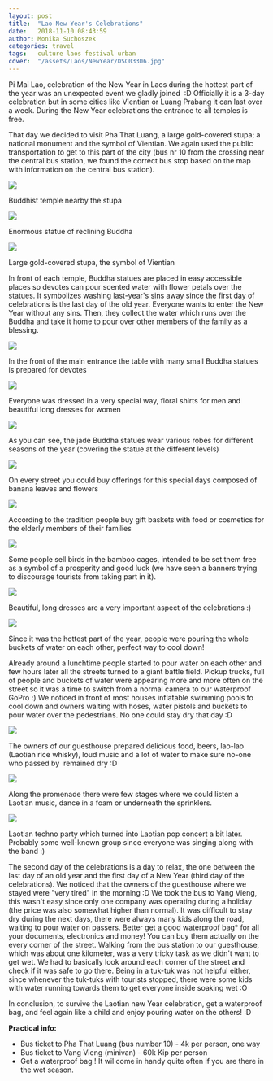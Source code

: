 ```yaml
---
layout: post
title:  "Lao New Year's Celebrations"
date:   2018-11-10 08:43:59
author: Monika Suchoszek
categories: travel
tags:	culture laos festival urban
cover:  "/assets/Laos/NewYear/DSC03306.jpg"
---
```


Pi Mai Lao, celebration of the New Year in Laos during the hottest part of the year was an 
unexpected event we gladly joined  :D Officially it is a 3-day celebration but in some cities 
like Vientian or Luang Prabang it can last over a week. During the New Year celebrations the entrance 
to all temples is free.

That day we decided to visit Pha That Luang, a large gold-covered stupa; a national monument and the 
symbol of Vientian. We again used the public transportation to get to this part of the city (bus nr 
10 from the crossing near the central bus station, we found the correct bus stop based on the map 
with information on the central bus station).

<img src="/assets/Laos/NewYear/DSC03309.jpg" />
<p class="caption">Buddhist temple nearby the stupa</p>
<img src="/assets/Laos/NewYear/DSC03284.jpg" />
<p class="caption">Enormous statue of reclining Buddha</p>
<img src="/assets/Laos/NewYear/DSC03302.jpg" />
<p class="caption">Large gold-covered stupa, the symbol of Vientian</p>

In front of each temple, Buddha statues are placed in easy accessible places so devotes can pour 
scented water with flower petals over the statues. It symbolizes washing last-year's sins away since 
the first day of celebrations is the last day of the old year. Everyone wants to enter the New Year 
without any sins. Then, they collect the water which runs over the Buddha and take it home to pour over 
other members of the family as a blessing.

<img src="/assets/Laos/NewYear/DSC03298.jpg">
<p class="caption">In the front of the main entrance the table with many small Buddha statues is prepared for devotes</p>
<img src="/assets/Laos/NewYear/DSC03306.jpg">
<p class="caption">Everyone was dressed in a very special way, floral shirts for men and beautiful long dresses for women</p>
<img src="/assets/Laos/NewYear/DSC03324.jpg">
<p class="caption">As you can see, the jade Buddha statues wear various robes for different seasons of the year (covering the statue at the different levels)</p>
<img src="/assets/Laos/NewYear/DSC03204.jpg">
<p class="caption">On every street you could buy offerings for this special days composed of banana leaves and flowers</p>
<img src="/assets/Laos/NewYear/DSC03196.jpg">
<p class="caption">According to the tradition people buy gift baskets with food or cosmetics for the elderly members of their families</p>
<img src="/assets/Laos/NewYear/DSC03326.jpg">
<p class="caption">Some people sell birds in the bamboo cages, intended to be set them free as a symbol of a prosperity and good luck (we have seen a banners trying to discourage tourists from taking part in it).</p>
<img src="/assets/Laos/NewYear/DSC03316.jpg">
<p class="caption">Beautiful, long dresses are a very important aspect of the celebrations :)</p>
<img src="/assets/Laos/NewYear/DSC03329.jpg">
<p class="caption">Since it was the hottest part of the year, people were pouring the whole buckets of water on each other, perfect way to cool down!</p>

Already around a lunchtime people started to pour water on each other and few hours later all the streets 
turned to a giant battle field. Pickup trucks, full of people and buckets of water were appearing more 
and more often on the street so it was a time to switch from a normal camera to our waterproof GoPro :) 
We noticed in front of most houses inflatable swimming pools to cool down and owners waiting with hoses, 
water pistols and buckets to pour water over the pedestrians. No one could stay dry that day :D

<img src="/assets/Laos/NewYear/GOPR8182.jpg" />
<p class="caption">The owners of our guesthouse prepared delicious food, beers, lao-lao (Laotian rice whisky), loud music and a lot of water to make sure no-one who passed by  remained dry :D</p>
<img src="/assets/Laos/NewYear/GOPR8206.jpg" />
<p class="caption">Along the promenade there were few stages where we could listen a Laotian music, dance in a foam or underneath the sprinklers.</p>
<img src="/assets/Laos/NewYear/GOPR8233.jpg" />
<p class="caption">Laotian techno party which turned into Laotian pop concert a bit later. Probably some well-known group since everyone was singing along with the band :)</p>

The second day of the celebrations is a day to relax, the one between the last day of an old year 
and the first day of a New Year (third day of the celebrations). We noticed that the owners of the 
guesthouse where we stayed were "very tired" in the morning :D We took the bus to Vang Vieng, this wasn't 
easy since only one company was operating during a holiday (the price was also somewhat higher than normal).
It was difficult to stay dry during the next days, there were always many kids along the road, waiting 
to pour water on passers. Better get a good waterproof bag* for all your documents, electronics and money! 
You can buy them actually on the every corner of the street. Walking from the bus station to our 
guesthouse,  which was about one kilometer, was a very tricky task as we didn't want to get wet. We had 
to basically look around each corner of the street and check if it was safe to go there. Being in a tuk-tuk 
was not helpful either, since whenever the tuk-tuks with tourists stopped, there were some kids with water 
running towards them to get everyone inside soaking wet :O

In conclusion, to survive the Laotian new Year celebration, get a waterproof bag, and feel again like a 
child and enjoy pouring water on the others! :D



__Practical info:__

  * Bus ticket to Pha That Luang (bus number 10) - 4k per person, one way
  * Bus ticket to Vang Vieng (minivan) - 60k Kip per person
  * Get a waterproof bag ! It wil come in handy quite often if you are there in the wet season.
